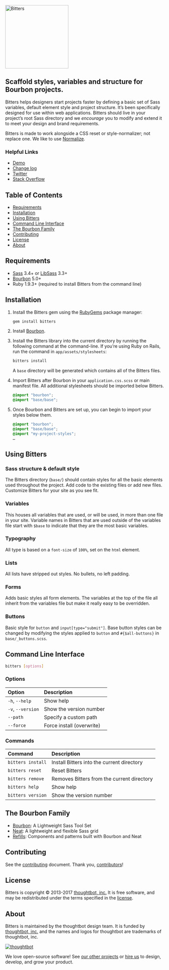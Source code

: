 [<img src="https://images.thoughtbot.com/bourbon/bitters-logo.svg" width="200" alt="Bitters">](http://bitters.bourbon.io)

## Scaffold styles, variables and structure for Bourbon projects.

Bitters helps designers start projects faster by defining a basic set of Sass
variables, default element style and project structure. It’s been specifically
designed for use within web applications. Bitters should live in your project’s
root Sass directory and we *encourage* you to modify and extend it to meet your
design and brand requirements.

Bitters is made to work alongside a CSS reset or style-normalizer; not replace
one. We like to use [Normalize].

[Normalize]: https://github.com/necolas/normalize.css/

### Helpful Links

- [Demo](http://bitters.bourbon.io)
- [Change log](CHANGELOG.md)
- [Twitter](https://twitter.com/bourbonsass)
- [Stack Overflow](https://stackoverflow.com/questions/tagged/bitters)

## Table of Contents

- [Requirements](#requirements)
- [Installation](#installation)
- [Using Bitters](#using-bitters)
- [Command Line Interface](#command-line-interface)
- [The Bourbon Family](#the-bourbon-family)
- [Contributing](#contributing)
- [License](#license)
- [About](#about)

## Requirements

- [Sass] 3.4+ or [LibSass] 3.3+
- [Bourbon] 5.0+
- Ruby 1.9.3+ (required to install Bitters from the command line)

[Sass]: https://github.com/sass/sass
[LibSass]: https://github.com/sass/libsass
[Bourbon]: https://github.com/thoughtbot/bourbon

## Installation

1. Install the Bitters gem using the [RubyGems] package manager:

    ```bash
    gem install bitters
    ```

1. Install [Bourbon][bourbon-install].

1. Install the Bitters library into the current directory by running the
   following command at the command-line. If you’re using Ruby on Rails, run the
   command in `app/assets/stylesheets`:

    ```bash
    bitters install
    ```

    A `base` directory will be generated which contains all of the Bitters
    files.

1. Import Bitters after Bourbon in your `application.css.scss` or main manifest
   file. All additional stylesheets should be imported below Bitters.

    ```scss
    @import "bourbon";
    @import "base/base";
    ```

1. Once Bourbon and Bitters are set up, you can begin to import your styles
   below them.

    ```scss
    @import "bourbon";
    @import "base/base";
    @import "my-project-styles";
    …
    ```

[RubyGems]: https://rubygems.org
[bourbon-install]: https://github.com/thoughtbot/bourbon#installation

## Using Bitters

### Sass structure & default style

The Bitters directory (`base/`) should contain styles for all the basic elements
used throughout the project. Add code to the existing files or add new files.
Customize Bitters for your site as you see fit.

### Variables

This houses all variables that are used, or will be used, in more than one file
in your site. Variable names in Bitters that are used outside of the variables
file start with `$base` to indicate that they are the most basic variables.

### Typography

All type is based on a `font-size` of `100%`, set on the `html` element.

### Lists

All lists have stripped out styles. No bullets, no left padding.

### Forms

Adds basic styles all form elements. The variables at the top of the file all
inherit from the variables file but make it really easy to be overridden.

### Buttons

Basic style for `button` and `input[type="submit"]`. Base button styles can be
changed by modifying the styles applied to `button` and `#{$all-buttons}`
in `base/_buttons.scss`.

## Command Line Interface

```bash
bitters [options]
```

### Options

| Option            | Description               |
| :---------------- | :------------------------ |
| `-h`, `--help`    | Show help                 |
| `-v`, `--version` | Show the version number   |
| `--path`          | Specify a custom path     |
| `--force`         | Force install (overwrite) |

### Commands

| Command           | Description                                           |
| :---------------- | :---------------------------------------------------- |
| `bitters install` | Install Bitters into the current directory            |
| `bitters reset`   | Reset Bitters                                         |
| `bitters remove`  | Removes Bitters from the current directory            |
| `bitters help`    | Show help                                             |
| `bitters version` | Show the version number                               |

## The Bourbon Family

- [Bourbon]: A Lightweight Sass Tool Set
- [Neat]: A lightweight and flexible Sass grid
- [Refills]: Components and patterns built with Bourbon and Neat

[Bourbon]: https://github.com/thoughtbot/bourbon
[Neat]: https://github.com/thoughtbot/neat
[Refills]: https://github.com/thoughtbot/refills

## Contributing

See the [contributing] document. Thank you, [contributors]!

[contributing]: CONTRIBUTING.md
[contributors]: https://github.com/thoughtbot/bitters/graphs/contributors

## License

Bitters is copyright © 2013-2017 [thoughtbot, inc.][thoughtbot] It is free
software, and may be redistributed under the terms specified in the [license].

[license]: LICENSE.md

## About

Bitters is maintained by the thoughtbot design team. It is funded by
[thoughtbot, inc.][thoughtbot] and the names and logos for thoughtbot are
trademarks of thoughtbot, inc.

[![thoughtbot][thoughtbot-logo]][thoughtbot]

We love open-source software! See [our other projects][community] or
[hire us][hire] to design, develop, and grow your product.

[thoughtbot]: https://thoughtbot.com?utm_source=github
[thoughtbot-logo]: http://presskit.thoughtbot.com/images/thoughtbot-logo-for-readmes.svg
[community]: https://thoughtbot.com/community?utm_source=github
[hire]: https://thoughtbot.com/hire-us?utm_source=github
